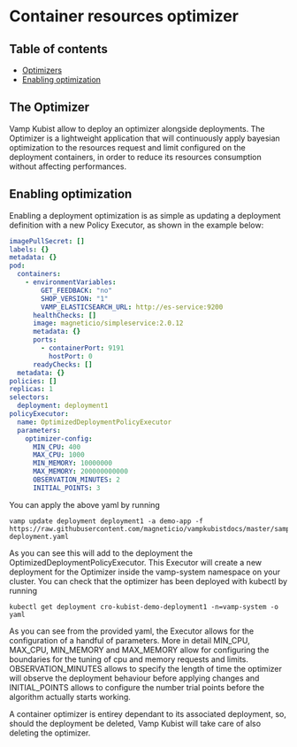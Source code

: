 # Container resources optimizer

## Table of contents

* [Optimizers](#the-optimizer)
* [Enabling optimization](#enabling-optimization)

## The Optimizer

Vamp Kubist allow to deploy an optimizer alongside deployments.
The Optimizer is a lightweight application that will continuously apply bayesian optimization to the resources request and limit configured on the deployment containers,
in order to reduce its resources consumption without affecting performances.

## Enabling optimization

Enabling a deployment optimization is as simple as updating a deployment definition with a new Policy Executor, as shown in the example below:

```yaml
imagePullSecret: []
labels: {}
metadata: {}
pod:
  containers:
    - environmentVariables:
        GET_FEEDBACK: "no"
        SHOP_VERSION: "1"
        VAMP_ELASTICSEARCH_URL: http://es-service:9200
      healthChecks: []
      image: magneticio/simpleservice:2.0.12
      metadata: {}
      ports:
        - containerPort: 9191
          hostPort: 0
      readyChecks: []
  metadata: {}
policies: []
replicas: 1
selectors:
  deployment: deployment1
policyExecutor:
  name: OptimizedDeploymentPolicyExecutor
  parameters:
    optimizer-config:
      MIN_CPU: 400
      MAX_CPU: 1000
      MIN_MEMORY: 10000000
      MAX_MEMORY: 200000000000
      OBSERVATION_MINUTES: 2
      INITIAL_POINTS: 3
```

You can apply the above yaml by running 

```shell script
vamp update deployment deployment1 -a demo-app -f https://raw.githubusercontent.com/magneticio/vampkubistdocs/master/samples/optimized-deployment.yaml
```

As you can see this will add to the deployment the OptimizedDeploymentPolicyExecutor. 
This Executor will create a new deployment for the Optimizer inside the vamp-system namespace on your cluster.
You can check that the optimizer has been deployed with kubectl by running

```shell script
kubectl get deployment cro-kubist-demo-deployment1 -n=vamp-system -o yaml
```

As you can see from the provided yaml, the Executor allows for the configuration of a handful of parameters.
More in detail MIN_CPU, MAX_CPU, MIN_MEMORY and MAX_MEMORY allow for configuring the boundaries for the tuning of cpu and memory requests and limits.
OBSERVATION_MINUTES allows to specify the length of time the optimizer will observe the deployment behaviour before applying changes and INITIAL_POINTS allows to configure the number trial points before the algorithm actually starts working. 

A container optimizer is entirey dependant to its associated deployment, so, should the deployment be deleted, Vamp Kubist will take care of also deleting the optimizer.